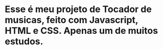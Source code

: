 # Esse é meu projeto de Tocador de musicas, feito com Javascript, HTML e CSS. Apenas um de muitos estudos.